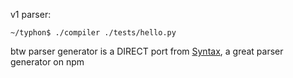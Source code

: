 v1 parser:

```
~/typhon$ ./compiler ./tests/hello.py
```

btw parser generator is a DIRECT port from [Syntax](https://github.com/DmitrySoshnikov/syntax), a great parser generator on npm
